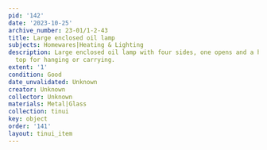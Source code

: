 ```yaml
---
pid: '142'
date: '2023-10-25'
archive_number: 23-01/1-2-43
title: Large enclosed oil lamp
subjects: Homewares|Heating & Lighting
description: Large enclosed oil lamp with four sides, one opens and a hook at the
  top for hanging or carrying.
extent: '1'
condition: Good
date_unvalidated: Unknown
creator: Unknown
collector: Unknown
materials: Metal|Glass
collection: tinui
key: object
order: '141'
layout: tinui_item
---
```

